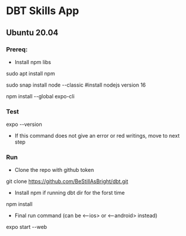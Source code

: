 # DBT Skills App 

## Ubuntu 20.04

### Prereq:
- Install npm libs

sudo apt install npm   

sudo snap install node --classic #install nodejs version 16

npm install --global expo-cli

### Test
expo --version 

- If this command does not give an error or red writings, move to next step

### Run
- Clone the repo with github token

git clone https://github.com/BeStillAsBright/dbt.git

- Install npm if running dbt dir for the forst time


npm install
- Final run command (can be <--ios> or <--android> instead)


expo start --web 
